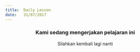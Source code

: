 ```yaml
---
title:  Daily Lesson
date:   31/07/2017
---
```


### <center>Kami sedang mengerjakan pelajaran ini</center>
<center>Silahkan kembali lagi nanti</center>
